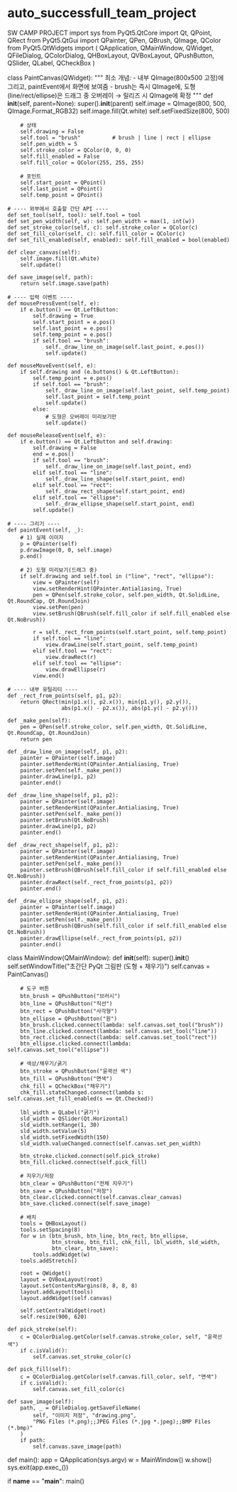 # auto_successfull_team_project
SW CAMP PROJECT
import sys
from PyQt5.QtCore import Qt, QPoint, QRect
from PyQt5.QtGui import QPainter, QPen, QBrush, QImage, QColor
from PyQt5.QtWidgets import (
    QApplication, QMainWindow, QWidget, QFileDialog, QColorDialog,
    QHBoxLayout, QVBoxLayout, QPushButton, QSlider, QLabel, QCheckBox
)

class PaintCanvas(QWidget):
    """
    최소 개념:
    - 내부 QImage(800x500 고정)에 그리고, paintEvent에서 화면에 보여줌
    - brush는 즉시 QImage에, 도형(line/rect/ellipse)은 드래그 중 오버레이 → 릴리즈 시 QImage에 확정
    """
    def __init__(self, parent=None):
        super().__init__(parent)
        self.image = QImage(800, 500, QImage.Format_RGB32)
        self.image.fill(Qt.white)
        self.setFixedSize(800, 500)

        # 상태
        self.drawing = False
        self.tool = "brush"          # brush | line | rect | ellipse
        self.pen_width = 5
        self.stroke_color = QColor(0, 0, 0)
        self.fill_enabled = False
        self.fill_color = QColor(255, 255, 255)

        # 포인트
        self.start_point = QPoint()
        self.last_point = QPoint()
        self.temp_point = QPoint()

    # ---- 외부에서 호출할 간단 API ----
    def set_tool(self, tool): self.tool = tool
    def set_pen_width(self, w): self.pen_width = max(1, int(w))
    def set_stroke_color(self, c): self.stroke_color = QColor(c)
    def set_fill_color(self, c): self.fill_color = QColor(c)
    def set_fill_enabled(self, enabled): self.fill_enabled = bool(enabled)

    def clear_canvas(self):
        self.image.fill(Qt.white)
        self.update()

    def save_image(self, path):
        return self.image.save(path)

    # ---- 입력 이벤트 ----
    def mousePressEvent(self, e):
        if e.button() == Qt.LeftButton:
            self.drawing = True
            self.start_point = e.pos()
            self.last_point = e.pos()
            self.temp_point = e.pos()
            if self.tool == "brush":
                self._draw_line_on_image(self.last_point, e.pos())
                self.update()

    def mouseMoveEvent(self, e):
        if self.drawing and (e.buttons() & Qt.LeftButton):
            self.temp_point = e.pos()
            if self.tool == "brush":
                self._draw_line_on_image(self.last_point, self.temp_point)
                self.last_point = self.temp_point
                self.update()
            else:
                # 도형은 오버레이 미리보기만
                self.update()

    def mouseReleaseEvent(self, e):
        if e.button() == Qt.LeftButton and self.drawing:
            self.drawing = False
            end = e.pos()
            if self.tool == "brush":
                self._draw_line_on_image(self.last_point, end)
            elif self.tool == "line":
                self._draw_line_shape(self.start_point, end)
            elif self.tool == "rect":
                self._draw_rect_shape(self.start_point, end)
            elif self.tool == "ellipse":
                self._draw_ellipse_shape(self.start_point, end)
            self.update()

    # ---- 그리기 ----
    def paintEvent(self, _):
        # 1) 실제 이미지
        p = QPainter(self)
        p.drawImage(0, 0, self.image)
        p.end()

        # 2) 도형 미리보기(드래그 중)
        if self.drawing and self.tool in ("line", "rect", "ellipse"):
            view = QPainter(self)
            view.setRenderHint(QPainter.Antialiasing, True)
            pen = QPen(self.stroke_color, self.pen_width, Qt.SolidLine, Qt.RoundCap, Qt.RoundJoin)
            view.setPen(pen)
            view.setBrush(QBrush(self.fill_color if self.fill_enabled else Qt.NoBrush))

            r = self._rect_from_points(self.start_point, self.temp_point)
            if self.tool == "line":
                view.drawLine(self.start_point, self.temp_point)
            elif self.tool == "rect":
                view.drawRect(r)
            elif self.tool == "ellipse":
                view.drawEllipse(r)
            view.end()

    # ---- 내부 유틸리티 ----
    def _rect_from_points(self, p1, p2):
        return QRect(min(p1.x(), p2.x()), min(p1.y(), p2.y()),
                     abs(p1.x() - p2.x()), abs(p1.y() - p2.y()))

    def _make_pen(self):
        pen = QPen(self.stroke_color, self.pen_width, Qt.SolidLine, Qt.RoundCap, Qt.RoundJoin)
        return pen

    def _draw_line_on_image(self, p1, p2):
        painter = QPainter(self.image)
        painter.setRenderHint(QPainter.Antialiasing, True)
        painter.setPen(self._make_pen())
        painter.drawLine(p1, p2)
        painter.end()

    def _draw_line_shape(self, p1, p2):
        painter = QPainter(self.image)
        painter.setRenderHint(QPainter.Antialiasing, True)
        painter.setPen(self._make_pen())
        painter.setBrush(Qt.NoBrush)
        painter.drawLine(p1, p2)
        painter.end()

    def _draw_rect_shape(self, p1, p2):
        painter = QPainter(self.image)
        painter.setRenderHint(QPainter.Antialiasing, True)
        painter.setPen(self._make_pen())
        painter.setBrush(QBrush(self.fill_color if self.fill_enabled else Qt.NoBrush))
        painter.drawRect(self._rect_from_points(p1, p2))
        painter.end()

    def _draw_ellipse_shape(self, p1, p2):
        painter = QPainter(self.image)
        painter.setRenderHint(QPainter.Antialiasing, True)
        painter.setPen(self._make_pen())
        painter.setBrush(QBrush(self.fill_color if self.fill_enabled else Qt.NoBrush))
        painter.drawEllipse(self._rect_from_points(p1, p2))
        painter.end()


class MainWindow(QMainWindow):
    def __init__(self):
        super().__init__()
        self.setWindowTitle("초간단 PyQt 그림판 (도형 + 채우기)")
        self.canvas = PaintCanvas()

        # 도구 버튼
        btn_brush = QPushButton("브러시")
        btn_line = QPushButton("직선")
        btn_rect = QPushButton("사각형")
        btn_ellipse = QPushButton("원")
        btn_brush.clicked.connect(lambda: self.canvas.set_tool("brush"))
        btn_line.clicked.connect(lambda: self.canvas.set_tool("line"))
        btn_rect.clicked.connect(lambda: self.canvas.set_tool("rect"))
        btn_ellipse.clicked.connect(lambda: self.canvas.set_tool("ellipse"))

        # 색상/채우기/굵기
        btn_stroke = QPushButton("윤곽선 색")
        btn_fill = QPushButton("면색")
        chk_fill = QCheckBox("채우기")
        chk_fill.stateChanged.connect(lambda s: self.canvas.set_fill_enabled(s == Qt.Checked))

        lbl_width = QLabel("굵기")
        sld_width = QSlider(Qt.Horizontal)
        sld_width.setRange(1, 30)
        sld_width.setValue(5)
        sld_width.setFixedWidth(150)
        sld_width.valueChanged.connect(self.canvas.set_pen_width)

        btn_stroke.clicked.connect(self.pick_stroke)
        btn_fill.clicked.connect(self.pick_fill)

        # 지우기/저장
        btn_clear = QPushButton("전체 지우기")
        btn_save = QPushButton("저장")
        btn_clear.clicked.connect(self.canvas.clear_canvas)
        btn_save.clicked.connect(self.save_image)

        # 배치
        tools = QHBoxLayout()
        tools.setSpacing(8)
        for w in (btn_brush, btn_line, btn_rect, btn_ellipse,
                  btn_stroke, btn_fill, chk_fill, lbl_width, sld_width,
                  btn_clear, btn_save):
            tools.addWidget(w)
        tools.addStretch()

        root = QWidget()
        layout = QVBoxLayout(root)
        layout.setContentsMargins(8, 8, 8, 8)
        layout.addLayout(tools)
        layout.addWidget(self.canvas)

        self.setCentralWidget(root)
        self.resize(900, 620)

    def pick_stroke(self):
        c = QColorDialog.getColor(self.canvas.stroke_color, self, "윤곽선 색")
        if c.isValid():
            self.canvas.set_stroke_color(c)

    def pick_fill(self):
        c = QColorDialog.getColor(self.canvas.fill_color, self, "면색")
        if c.isValid():
            self.canvas.set_fill_color(c)

    def save_image(self):
        path, _ = QFileDialog.getSaveFileName(
            self, "이미지 저장", "drawing.png",
            "PNG Files (*.png);;JPEG Files (*.jpg *.jpeg);;BMP Files (*.bmp)"
        )
        if path:
            self.canvas.save_image(path)

def main():
    app = QApplication(sys.argv)
    w = MainWindow()
    w.show()
    sys.exit(app.exec_())

if __name__ == "__main__":
    main()
